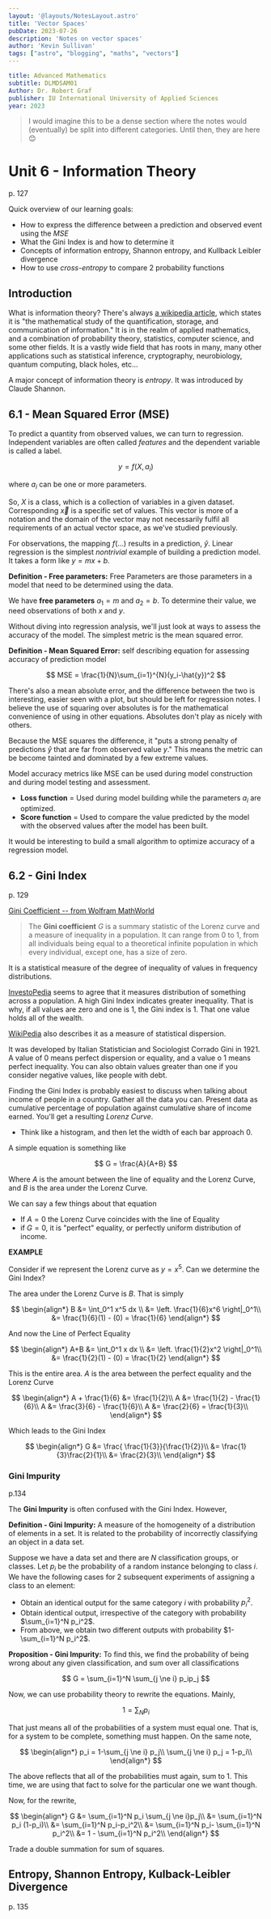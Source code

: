 ```yaml
---
layout: '@layouts/NotesLayout.astro'
title: 'Vector Spaces'
pubDate: 2023-07-26
description: 'Notes on vector spaces'
author: 'Kevin Sullivan'
tags: ["astro", "blogging", "maths", "vectors"]
---
```


```yaml
title: Advanced Mathematics
subtitle: DLMDSAM01
Author: Dr. Robert Graf
publisher: IU International University of Applied Sciences
year: 2023
```

> I would imagine this to be a dense section where the notes would (eventually) be split into different categories. Until then, they are here 😊

# Unit 6 - Information Theory

p. 127

Quick overview of our learning goals:
+ How to express the difference between a prediction and observed event using the _MSE_
+ What the Gini Index is and how to determine it
+ Concepts of information entropy, Shannon entropy, and Kullback Leibler divergence
+ How to use _cross-entropy_ to compare 2 probability functions

## Introduction

What is information theory? There's always [a wikipedia article](https://en.wikipedia.org/wiki/Information_theory), which states it is "the mathematical study of the quantification, storage, and communication of information." It is in the realm of applied mathematics, and a combination of probability theory, statistics, computer science, and some other fields. It is a vastly wide field that has roots in many, many other applications such as statistical inference, cryptography, neurobiology, quantum computing, black holes, etc...

A major concept of information theory is _entropy_. It was introduced by Claude Shannon.

## 6.1 - Mean Squared Error (MSE)

To predict a quantity from observed values, we can turn to regression. Independent variables are often called _features_ and the dependent variable is called a label. 

$$
y=f(X,a_i)
$$

where $a_i$ can be one or more parameters. 

So, $X$ is a class, which is a collection of variables in a given dataset. Corresponding $\vec{x}$ is a specific set of values. This vector is more of a notation and the domain of the vector may not necessarily fulfil all requirements of an actual vector space, as we've studied previously. 

For observations, the mapping $f(\ldots)$ results in a prediction, $\hat{y}$. Linear regression is the simplest _nontrivial_ example of building a prediction model. It takes a form like $y=mx+b$.

**Definition - Free parameters:** Free Parameters are those parameters in a model that need to be determined using the data. 

We have **free parameters** $a_1=m$ and $a_2=b$. To determine their value, we need observations of both $x$ and $y$. 

Without diving into regression analysis, we'll just look at ways to assess the accuracy of the model. The simplest metric is the mean squared error.

**Definition - Mean Squared Error:** self describing equation for assessing accuracy of prediction model

$$
MSE = \frac{1}{N}\sum_{i=1}^{N}(y_i-\hat{y})^2
$$

There's also a mean absolute error, and the difference between the two is interesting, easier seen with a plot, but should be left for regression notes. I believe the use of squaring over absolutes is for the mathematical convenience of using in other equations. Absolutes don't play as nicely with others.

Because the MSE squares the difference, it "puts a strong penalty of predictions $\hat{y}$ that are far from observed value $y$." This means the metric can be become tainted and dominated by a few extreme values. 

Model accuracy metrics like MSE can be used during model construction and during model testing and assessment.
+ **Loss function** = Used during model building while the parameters $a_i$ are optimized.
+ **Score function** = Used to compare the value predicted by the model with the observed values after the model has been built. 

It would be interesting to build a small algorithm to optimize accuracy of a regression model.

## 6.2 - Gini Index

p. 129

[Gini Coefficient -- from Wolfram MathWorld](https://mathworld.wolfram.com/GiniCoefficient.html)

> The **Gini coefficient** $G$ is a summary statistic of the Lorenz curve and a measure of inequality in a population. It can range from 0 to 1, from all individuals being equal to a theoretical infinite population in which every individual, except one, has a size of zero.

It is a statistical measure of the degree of inequality of values in frequency distributions. 

[InvestoPedia](https://www.investopedia.com/terms/g/gini-index.asp) seems to agree that it measures distribution of something across a population. A high Gini Index indicates greater inequality. That is why, if all values are zero and one is 1, the Gini index is 1. That one value holds all of the wealth.

[WikiPedia](https://en.wikipedia.org/wiki/Gini_coefficient) also describes it as a measure of statistical dispersion. 

It was developed by Italian Statistician and Sociologist Corrado Gini in 1921. A value of 0 means perfect dispersion or equality, and a value o 1 means perfect inequality. You can also obtain values greater than one if you consider negative values, like people with debt. 

Finding the Gini Index is probably easiest to discuss when talking about income of people in a country. Gather all the data you can. Present data as cumulative percentage of population against cumulative share of income earned. You'll get a resulting _Lorenz Curve_.
+ Think like a histogram, and then let the width of each bar approach 0.

A simple equation is something like

$$
G = \frac{A}{A+B}
$$

Where $A$ is the amount between the line of equality and the Lorenz Curve, and $B$ is the area under the Lorenz Curve. 

We can say a few things about that equation
+ If $A=0$ the Lorenz Curve coincides with the line of Equality
+ if $G=0$, it is "perfect" equality, or perfectly uniform distribution of income. 

**EXAMPLE**

Consider if we represent the Lorenz curve as $y=x^5$. Can we determine the Gini Index?

The area under the Lorenz Curve is $B$. That is simply

$$
\begin{align*}
B &= \int_0^1 x^5 dx \\
&= \left. \frac{1}{6}x^6 \right|_0^1\\
&= \frac{1}{6}(1) - (0) = \frac{1}{6}
\end{align*}
$$

And now the Line of Perfect Equality

$$
\begin{align*}
A+B &= \int_0^1 x dx \\
&= \left. \frac{1}{2}x^2 \right|_0^1\\
&= \frac{1}{2}(1) - (0) = \frac{1}{2}
\end{align*}
$$

This is the entire area. $A$ is the area between the perfect equality and the Lorenz Curve

$$
\begin{align*}
A + \frac{1}{6} &= \frac{1}{2}\\
A &= \frac{1}{2} - \frac{1}{6}\\
A &= \frac{3}{6} - \frac{1}{6}\\
A &= \frac{2}{6} = \frac{1}{3}\\
\end{align*}
$$

Which leads to the Gini Index

$$
\begin{align*}
G &= \frac{ \frac{1}{3}}{\frac{1}{2}}\\
&= \frac{1}{3}\frac{2}{1}\\
&= \frac{2}{3}\\
\end{align*}
$$

### Gini Impurity

p.134

The **Gini Impurity** is often confused with the Gini Index. However,

**Definition - Gini Impurity:** A measure of the homogeneity of a distribution of elements in a set. It is related to the probability of incorrectly classifying an object in a data set. 

Suppose we have a data set and there are $N$ classification groups, or classes. Let $p_i$ be the probability of a random instance belonging to class $i$. We have the following cases for 2 subsequent experiments of assigning a class to an element:
+ Obtain an identical output for the same category $i$ with probability $p_i^2$. 
+ Obtain identical output, irrespective of the category with probability $\sum_{i=1}^N p_i^2$.
+ From above, we obtain two different outputs with probability $1-\sum_{i=1}^N p_i^2$.

**Proposition - Gini Impurity:** To find this, we find the probability of being wrong about any given classification, and sum over all classifications

$$
G = \sum_{i=1}^N \sum_{j \ne i} p_ip_j
$$

Now, we can use probability theory to rewrite the equations. Mainly,

$$
1 = \sum_N p_i
$$

That just means all of the probabilities of a system must equal one. That is, for a system to be complete, something must happen. On the same note,

$$
\begin{align*}
p_i = 1-\sum_{j \ne i} p_j\\
\sum_{j \ne i} p_j = 1-p_i\\
\end{align*}
$$

The above reflects that all of the probabilities must again, sum to 1. This time, we are using that fact to solve for the particular one we want though.

Now, for the rewrite,

$$
\begin{align*}
G &= \sum_{i=1}^N p_i \sum_{j \ne i}p_j\\
&= \sum_{i=1}^N p_i (1-p_i)\\
&= \sum_{i=1}^N p_i-p_i^2\\
&= \sum_{i=1}^N p_i- \sum_{i=1}^N p_i^2\\
&= 1 - \sum_{i=1}^N p_i^2\\
\end{align*}
$$

Trade a double summation for sum of squares. 

## Entropy, Shannon Entropy, Kulback-Leibler Divergence

p. 135
